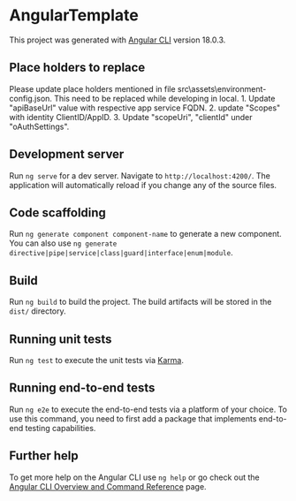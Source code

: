 # AngularTemplate

This project was generated with [Angular CLI](https://github.com/angular/angular-cli) version 18.0.3.

## Place holders to replace
Please update place holders mentioned in file src\assets\environment-config.json. This need to be replaced while developing in local.
    1. Update "apiBaseUrl" value with respective app service FQDN.
    2. update "Scopes" with identity ClientID/AppID. 
    3. Update "scopeUri", "clientId" under "oAuthSettings".

## Development server

Run `ng serve` for a dev server. Navigate to `http://localhost:4200/`. The application will automatically reload if you change any of the source files.

## Code scaffolding

Run `ng generate component component-name` to generate a new component. You can also use `ng generate directive|pipe|service|class|guard|interface|enum|module`.

## Build

Run `ng build` to build the project. The build artifacts will be stored in the `dist/` directory.

## Running unit tests

Run `ng test` to execute the unit tests via [Karma](https://karma-runner.github.io).

## Running end-to-end tests

Run `ng e2e` to execute the end-to-end tests via a platform of your choice. To use this command, you need to first add a package that implements end-to-end testing capabilities.

## Further help

To get more help on the Angular CLI use `ng help` or go check out the [Angular CLI Overview and Command Reference](https://angular.dev/tools/cli) page.
